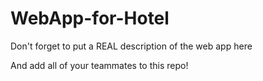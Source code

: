 # WebApp-for-Hotel

Don't forget to put a REAL description of the web app here

And add all of your teammates to this repo!
